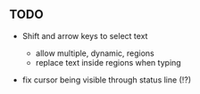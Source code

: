 ## TODO

* Shift and arrow keys to select text
    * allow multiple, dynamic, regions
    * replace text inside regions when typing

* fix cursor being visible through status line (!?)
